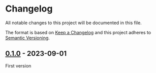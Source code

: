 # Changelog
All notable changes to this project will be documented in this file.

The format is based on [Keep a Changelog](http://keepachangelog.com/)
and this project adheres to [Semantic Versioning](http://semver.org/).

## [0.1.0] - 2023-09-01
First version

[0.1.0]: https://github.com/oscarotero/typescheme/releases/tag/v0.1.0
